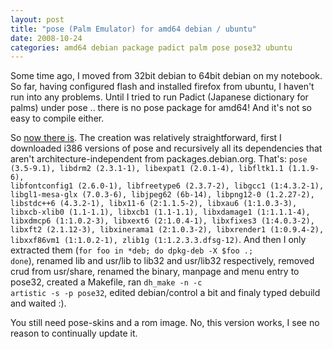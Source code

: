 ```yaml
---
layout: post
title: "pose (Palm Emulator) for amd64 debian / ubuntu"
date: 2008-10-24
categories: amd64 debian package padict palm pose pose32 ubuntu
---
```


Some time ago, I moved from 32bit debian to 64bit debian on my notebook. So far, having configured flash and installed firefox from ubuntu, I haven't run into any problems. Until I tried to run Padict (Japanese dictionary for palms) under pose .. there is no pose package for amd64! And it's not so easy to compile either.

So [now there is](http://himdel.mine.nu/pose32_3.5_amd64.deb). The creation was relatively straightforward, first I downloaded i386 versions of pose and recursively all its dependencies that aren't architecture-independent from packages.debian.org. That's: <code>pose (3.5-9.1), libdrm2 (2.3.1-1), libexpat1 (2.0.1-4), libfltk1.1 (1.1.9-6), libfontconfig1 (2.6.0-1), libfreetype6 (2.3.7-2), libgcc1 (1:4.3.2-1), libgl1-mesa-glx (7.0.3-6), libjpeg62 (6b-14), libpng12-0 (1.2.27-2), libstdc++6 (4.3.2-1), libx11-6 (2:1.1.5-2), libxau6 (1:1.0.3-3), libxcb-xlib0 (1.1-1.1), libxcb1 (1.1-1.1), libxdamage1 (1:1.1.1-4), libxdmcp6 (1:1.0.2-3), libxext6 (2:1.0.4-1), libxfixes3 (1:4.0.3-2), libxft2 (2.1.12-3), libxinerama1 (2:1.0.3-2), libxrender1 (1:0.9.4-2), libxxf86vm1 (1:1.0.2-1), zlib1g (1:1.2.3.3.dfsg-12)</code>.
And then I only extracted them (<code>for foo in *deb; do dpkg-deb -X $foo .; done</code>), renamed lib and usr/lib to lib32 and usr/lib32 respectively, removed crud from usr/share, renamed the binary, manpage and menu entry to pose32, created a Makefile, ran <code>dh_make -n -c artistic -s -p pose32</code>, edited debian/control a bit and finaly typed debuild and waited :).

You still need pose-skins and a rom image.
No, this version works, I see no reason to continually update it.

